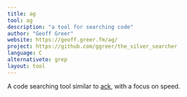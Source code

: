 ```yaml
---
title: ag
tool: ag
description: "a tool for searching code"
author: "Geoff Greer"
website: https://geoff.greer.fm/ag/
project: https://github.com/ggreer/the_silver_searcher
language: C
alternativeto: grep
layout: tool
---
```


A code searching tool similar to [ack](/ack/), with a focus on speed.
